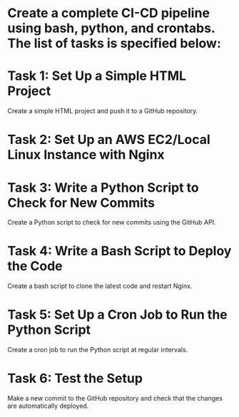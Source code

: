 # Create a complete CI-CD pipeline using bash, python, and crontabs. The list of tasks is specified below: 

# Task 1: Set Up a Simple HTML Project 
Create a simple HTML project and push it to a GitHub repository. 
# Task 2: Set Up an AWS EC2/Local Linux Instance with Nginx
# Task 3: Write a Python Script to Check for New Commits
 Create a Python script to check for new commits using the GitHub API.
# Task 4: Write a Bash Script to Deploy the Code
Create a bash script to clone the latest code and restart Nginx.
# Task 5: Set Up a Cron Job to Run the Python Script
Create a cron job to run the Python script at regular intervals.
# Task 6: Test the Setup 
Make a new commit to the GitHub repository and check that the changes are automatically deployed. 
